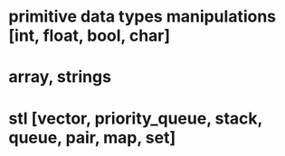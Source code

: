 # primitive data types manipulations [int, float, bool, char]
# array, strings 

# stl [vector, priority_queue, stack, queue, pair, map, set]